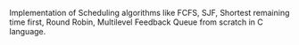 Implementation of Scheduling algorithms like FCFS, SJF, Shortest remaining time first, Round Robin, Multilevel Feedback Queue from scratch in C language. 
